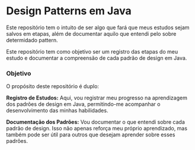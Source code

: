 
# Design Patterns em Java

Este repositório tem o intuito de ser algo que fará que meus estudos sejam salvos em etapas, além de documentar aquilo que entendi pelo sobre determidado pattern.

Este repositório tem como objetivo ser um registro das etapas do meu estudo e documentar a compreensão de cada padrão de design em Java.

### Objetivo
O propósito deste repositório é duplo:

**Registro de Estudos:** Aqui, vou registrar meu progresso na aprendizagem dos padrões de design em Java, permitindo-me acompanhar o desenvolvimento das minhas habilidades.

**Documentação dos Padrões:** Vou documentar o que entendi sobre cada padrão de design. Isso não apenas reforça meu próprio aprendizado, mas também pode ser útil para outros que desejam aprender sobre esses padrões.
